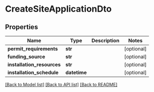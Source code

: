 # CreateSiteApplicationDto

## Properties
Name | Type | Description | Notes
------------ | ------------- | ------------- | -------------
**permit_requirements** | **str** |  | [optional] 
**funding_source** | **str** |  | [optional] 
**installation_resources** | **str** |  | [optional] 
**installation_schedule** | **datetime** |  | [optional] 

[[Back to Model list]](../README.md#documentation-for-models) [[Back to API list]](../README.md#documentation-for-api-endpoints) [[Back to README]](../README.md)

